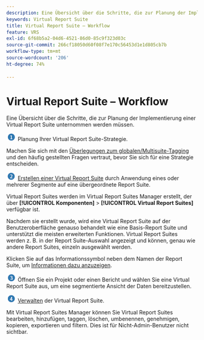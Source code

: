 ```yaml
---
description: Eine Übersicht über die Schritte, die zur Planung der Implementierung einer Virtual Report Suite unternommen werden müssen.
keywords: Virtual Report Suite
title: Virtual Report Suite – Workflow
feature: VRS
exl-id: 6f68b5a2-04d6-4521-86d0-85c9f323d03c
source-git-commit: 266cf18050d60f08f7e170c56453d1e1d805cb7b
workflow-type: tm+mt
source-wordcount: '206'
ht-degree: 74%

---
```


# Virtual Report Suite – Workflow

Eine Übersicht über die Schritte, die zur Planung der Implementierung einer Virtual Report Suite unternommen werden müssen.

![](/help/admin/admin/c-manage-report-suites/c-edit-report-suites/general/c-server-side-forwarding/assets/step1_icon.png) Planung Ihrer Virtual Report Suite-Strategie.

Machen Sie sich mit den [Überlegungen zum globalen/Multisuite-Tagging](/help/components/vrs/vrs-considerations.md) und den häufig gestellten Fragen vertraut, bevor Sie sich für eine Strategie entscheiden.

![](/help/admin/admin/c-manage-report-suites/c-edit-report-suites/general/c-server-side-forwarding/assets/step2_icon.png) [Erstellen einer Virtual Report Suite](/help/components/vrs/c-workflow-vrs/vrs-create.md) durch Anwendung eines oder mehrerer Segmente auf eine übergeordnete Report Suite.

Virtual Report Suites werden im Virtual Report Suites Manager erstellt, der über **[!UICONTROL Komponenten]** > **[!UICONTROL Virtual Report Suites]** verfügbar ist.

Nachdem sie erstellt wurde, wird eine Virtual Report Suite auf der Benutzeroberfläche genauso behandelt wie eine Basis-Report Suite und unterstützt die meisten erweiterten Funktionen. Virtual Report Suites werden z. B. in der Report Suite-Auswahl angezeigt und können, genau wie andere Report Suites, einzeln ausgewählt werden.

Klicken Sie auf das Informationssymbol neben dem Namen der Report Suite, um [Informationen dazu anzuzeigen](/help/components/vrs/c-workflow-vrs/vrs-view.md).

![](/help/admin/admin/c-manage-report-suites/c-edit-report-suites/general/c-server-side-forwarding/assets/step3_icon.png) Öffnen Sie ein Projekt oder einen Bericht und wählen Sie eine Virtual Report Suite aus, um eine segmentierte Ansicht der Daten bereitzustellen.

![](assets/step4_icon.png) [Verwalten](/help/components/vrs/c-workflow-vrs/vrs-manage.md) der Virtual Report Suite.

Mit Virtual Report Suites Manager können Sie Virtual Report Suites bearbeiten, hinzufügen, taggen, löschen, umbenennen, genehmigen, kopieren, exportieren und filtern. Dies ist für Nicht-Admin-Benutzer nicht sichtbar.

